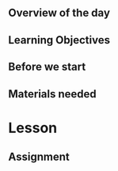## Overview of the day

## Learning Objectives

## Before we start

## Materials needed

# Lesson

## Assignment